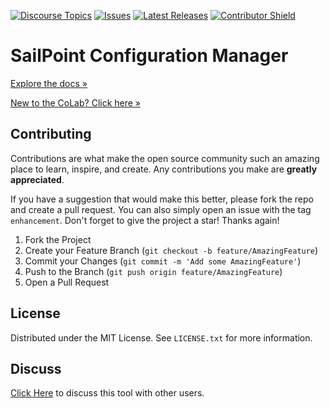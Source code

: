[![Discourse Topics][discourse-shield]][discourse-url]
[![Issues][issues-shield]][issues-url]
[![Latest Releases][release-shield]][release-url]
[![Contributor Shield][contributor-shield]][contributors-url]

[discourse-shield]:https://img.shields.io/discourse/topics?label=Discuss%20This%20Tool&server=https%3A%2F%2Fdeveloper.sailpoint.com%2Fdiscuss
[discourse-url]:https://developer.sailpoint.com/discuss
[issues-shield]:https://img.shields.io/github/issues/sailpoint-oss/colab-sailpoint-configuration-manager?label=Issues
[issues-url]:https://github.com/sailpoint-oss/colab-sailpoint-configuration-manager/issues
[release-shield]: https://img.shields.io/github/v/release/sailpoint-oss/colab-sailpoint-configuration-manager?label=Current%20Release
[release-url]:https://github.com/sailpoint-oss/colab-sailpoint-configuration-manager/releases
[contributor-shield]:https://img.shields.io/github/contributors/sailpoint-oss/colab-sailpoint-configuration-manager?label=Contributors
[contributors-url]:https://github.com/sailpoint-oss/colab-sailpoint-configuration-manager/graphs/contributors

# SailPoint Configuration Manager
[Explore the docs »](https://developer.sailpoint.com/discuss/t/sailpoint-configuration-manager/35496)

[New to the CoLab? Click here »](https://developer.sailpoint.com/discuss/t/about-the-sailpoint-developer-community-colab/11230)

<!-- CONTRIBUTING -->
## Contributing

Contributions are what make the open source community such an amazing place to learn, inspire, and create. Any contributions you make are **greatly appreciated**.

If you have a suggestion that would make this better, please fork the repo and create a pull request. You can also simply open an issue with the tag `enhancement`.
Don't forget to give the project a star! Thanks again!

1. Fork the Project
2. Create your Feature Branch (`git checkout -b feature/AmazingFeature`)
3. Commit your Changes (`git commit -m 'Add some AmazingFeature'`)
4. Push to the Branch (`git push origin feature/AmazingFeature`)
5. Open a Pull Request

<!-- LICENSE -->
## License

Distributed under the MIT License. See `LICENSE.txt` for more information.

<!-- CONTACT -->
## Discuss
[Click Here](https://developer.sailpoint.com/discuss/t/sailpoint-configuration-manager/35496) to discuss this tool with other users.
